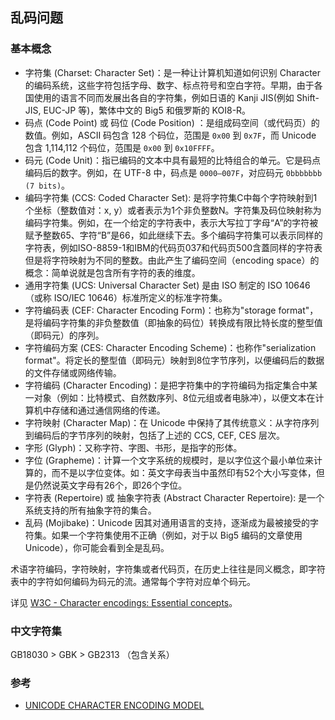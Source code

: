 ## 乱码问题

### 基本概念

- 字符集 (Charset: Character Set)：是一种让计算机知道如何识别 Character 的编码系统，这些字符包括字母、数字、标点符号和空白字符。早期，由于各国使用的语言不同而发展出各自的字符集，例如日语的 Kanji JIS(例如 Shift-JIS, EUC-JP 等)，繁体中文的 Big5 和俄罗斯的 KOI8-R。
- 码点 (Code Point) 或 码位 (Code Position) ：是组成码空间（或代码页）的数值。例如，ASCII 码包含 128 个码位，范围是 `0x00` 到 `0x7F`，而 Unicode 包含 1,114,112 个码位，范围是 `0x00` 到 `0x10FFFF`。
- 码元 (Code Unit)：指已编码的文本中具有最短的比特组合的单元。它是码点编码后的数字。例如，在 UTF-8 中，码点是 `0000–007F`，对应码元 `0bbbbbbb (7 bits)`。
- 编码字符集 (CCS: Coded Character Set): 是将字符集C中每个字符映射到1个坐标（整数值对：x, y）或者表示为1个非负整数N。字符集及码位映射称为编码字符集。例如，在一个给定的字符表中，表示大写拉丁字母“A”的字符被赋予整数65、字符“B”是66，如此继续下去。多个编码字符集可以表示同样的字符表，例如ISO-8859-1和IBM的代码页037和代码页500含蓋同样的字符表但是将字符映射为不同的整数。由此产生了编码空间（encoding space）的概念：简单说就是包含所有字符的表的维度。
- 通用字符集 (UCS: Universal Character Set) 是由 ISO 制定的 ISO 10646（或称 ISO/IEC 10646）标准所定义的标准字符集。
- 字符编码表 (CEF: Character Encoding Form)：也称为"storage format"，是将编码字符集的非负整数值（即抽象的码位）转换成有限比特长度的整型值（即码元）的序列。
- 字符编码方案 (CES: Character Encoding Scheme)：也称作"serialization format"。将定长的整型值（即码元）映射到8位字节序列，以便编码后的数据的文件存储或网络传输。
- 字符编码 (Character Encoding)：是把字符集中的字符编码为指定集合中某一对象（例如：比特模式、自然数序列、8位元组或者电脉冲），以便文本在计算机中存储和通过通信网络的传递。
- 字符映射 (Character Map)：在 Unicode 中保持了其传统意义：从字符序列到编码后的字节序列的映射，包括了上述的 CCS, CEF, CES 层次。
- 字形 (Glyph)：又称字符、字图、书形，是指字的形体。
- 字位 (Grapheme)：计算一个文字系统的规模时，是以字位这个最小单位来计算的，而不是以字位变体。如：英文字母表当中虽然印有52个大小写变体，但是仍然说英文字母有26个，即26个字位。
- 字符表 (Repertoire) 或 抽象字符表 (Abstract Character Repertoire): 是一个系统支持的所有抽象字符的集合。
- 乱码 (Mojibake)：Unicode 因其对通用语言的支持，逐渐成为最被接受的字符集。如果一个字符集使用不正确（例如，对于以 Big5 编码的文章使用 Unicode），你可能会看到全是乱码。

术语字符编码，字符映射，字符集或者代码页，在历史上往往是同义概念，即字符表中的字符如何编码为码元的流。通常每个字符对应单个码元。

详见 [W3C - Character encodings: Essential concepts](https://www.w3.org/International/articles/definitions-characters/)。

### 中文字符集

GB18030 > GBK > GB2313 （包含关系）

### 参考

- [UNICODE CHARACTER ENCODING MODEL](https://www.unicode.org/reports/tr17/)
